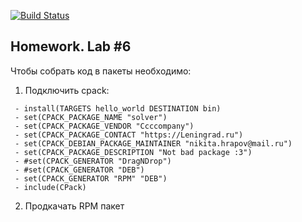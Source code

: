 [![Build Status](https://travis-ci.com/snoreoh/lab6.svg?branch=main)](https://travis-ci.com/snoreoh/lab6)

## Homework. Lab #6

Чтобы собрать код в пaкеты необходимо: 

1. Подключить cpack:

```
 - install(TARGETS hello_world DESTINATION bin)
 - set(CPACK_PACKAGE_NAME "solver")
 - set(CPACK_PACKAGE_VENDOR "Ccccompany")
 - set(CPACK_PACKAGE_CONTACT "https://Leningrad.ru")
 - set(CPACK_DEBIAN_PACKAGE_MAINTAINER "nikita.hrapov@mail.ru")
 - set(CPACK_PACKAGE_DESCRIPTION "Not bad package :3")
 - #set(CPACK_GENERATOR "DragNDrop")
 - #set(CPACK_GENERATOR "DEB")
 - set(CPACK_GENERATOR "RPM" "DEB")
 - include(CPack)
```
2. Продкачать RPM пакет
